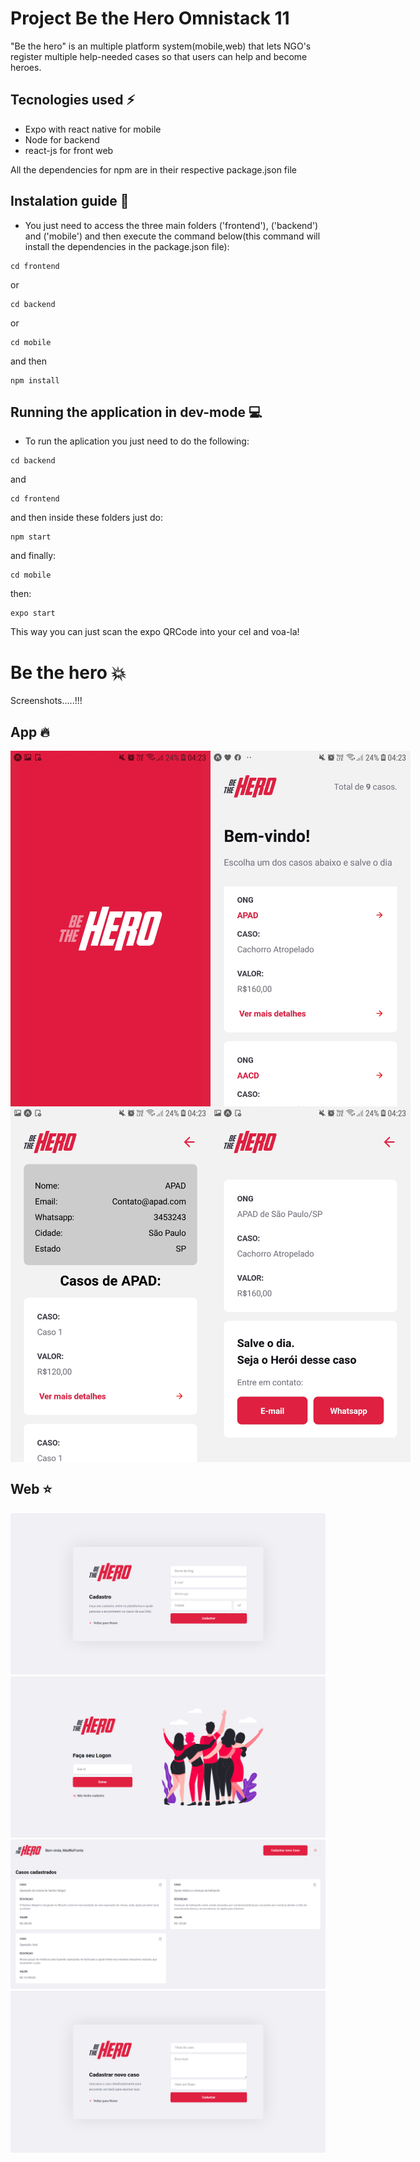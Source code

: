 # Project Be the Hero Omnistack 11
"Be the hero" is an multiple platform system(mobile,web) that lets NGO's register multiple help-needed cases so that users can help and become heroes.

## Tecnologies used :zap:
- Expo with react native for mobile
- Node for backend
- react-js for front web

All the dependencies for npm are in their respective package.json file

## Instalation guide :bust_in_silhouette:
- You just need to access the three main folders ('frontend'), ('backend') and ('mobile') and then execute the command below(this command will install the dependencies in the package.json file):
```
cd frontend
```
or
```
cd backend
```
or

```
cd mobile
```
and then
```
npm install
```
## Running the application in dev-mode :computer:

- To run the aplication you just need to do the following:
```
cd backend
```
and
```
cd frontend
```
and then inside these folders just do:
```
npm start
```
and finally:
```
cd mobile
```
then:
```
expo start
```
This way you can just scan the expo QRCode into your cel and voa-la!


# Be the hero :boom:
Screenshots.....!!!

## App :fire:

<div style="display:flex;">
<img  src="imagens-do-projeto/inicioapp.jpg" width="320" >
<img  src="imagens-do-projeto/inicio-app.jpg" width="320" >
</div>
<div style="display:flex">
<img src="imagens-do-projeto/perfil-ong-app.jpg" width="320" >
<img  src="imagens-do-projeto/detalhe-caso.jpg" width="320" >
</div>

## Web :star:

<img  src="imagens-do-projeto/registro.png" >
<img  src="imagens-do-projeto/Login.png" >
<img  src="imagens-do-projeto/profile.png">
<img  src="imagens-do-projeto/new_case.png">






